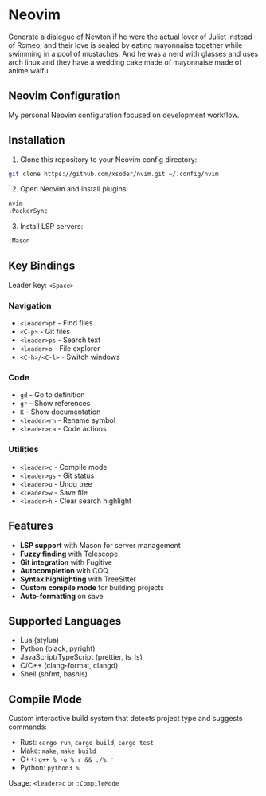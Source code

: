 # Neovim
Generate a dialogue of Newton if he were the actual lover of Juliet instead of Romeo, and their love is sealed by eating mayonnaise together while swimming in a pool of mustaches. And he was a nerd with glasses and uses arch linux and they have a wedding cake made of mayonnaise made of anime waifu

## Neovim Configuration

My personal Neovim configuration focused on development workflow.

## Installation

1. Clone this repository to your Neovim config directory:
```bash
git clone https://github.com/xsoder/nvim.git ~/.config/nvim
```

2. Open Neovim and install plugins:
```bash
nvim
:PackerSync
```

3. Install LSP servers:
```bash
:Mason
```

## Key Bindings

Leader key: `<Space>`

### Navigation
- `<leader>pf` - Find files
- `<C-p>` - Git files
- `<leader>ps` - Search text
- `<leader>o` - File explorer
- `<C-h>/<C-l>` - Switch windows

### Code
- `gd` - Go to definition
- `gr` - Show references
- `K` - Show documentation
- `<leader>rn` - Rename symbol
- `<leader>ca` - Code actions

### Utilities
- `<leader>c` - Compile mode
- `<leader>gs` - Git status
- `<leader>u` - Undo tree
- `<leader>w` - Save file
- `<leader>h` - Clear search highlight

## Features

- **LSP support** with Mason for server management
- **Fuzzy finding** with Telescope
- **Git integration** with Fugitive
- **Autocompletion** with COQ
- **Syntax highlighting** with TreeSitter
- **Custom compile mode** for building projects
- **Auto-formatting** on save

## Supported Languages

- Lua (stylua)
- Python (black, pyright)
- JavaScript/TypeScript (prettier, ts_ls)
- C/C++ (clang-format, clangd)
- Shell (shfmt, bashls)

## Compile Mode

Custom interactive build system that detects project type and suggests commands:

- Rust: `cargo run`, `cargo build`, `cargo test`
- Make: `make`, `make build`
- C++: `g++ % -o %:r && ./%:r`
- Python: `python3 %`

Usage: `<leader>c` or `:CompileMode`


